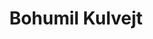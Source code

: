 ---
layout: about-me
title: Bohumil Kulvejt
twitter_username: kulvejt
github_username:  bkulv
permalink: /members/bohumilkulvejt
authorSkills: >-
    <p>Programování</p>

author_bio: Bohumil je náš ctěný předseda, znalec matematiky a zákonů a příležitostný programátor. Náš odborník na ekonomii, ekonomiku a právo.

show_author_work_experiences: false
show_author_education_details: true
show_author_project_details: false

author_education_details:
              - college_logo: gymso.png
                college_name: Gymso
                college_url: https://gymso.cz
                college_degree: Osmileté Gymnázium
                # description: Bachelor of Technology
                visibility: true
---